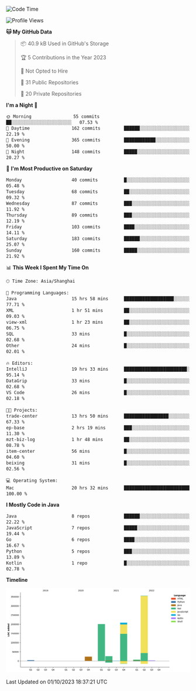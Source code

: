 <!--START_SECTION:waka-->
![Code Time](http://img.shields.io/badge/Code%20Time-2%2C093%20hrs%2034%20mins-blue)

![Profile Views](http://img.shields.io/badge/Profile%20Views-0-blue)

**🐱 My GitHub Data** 

> 📦 40.9 kB Used in GitHub's Storage 
 > 
> 🏆 5 Contributions in the Year 2023
 > 
> 🚫 Not Opted to Hire
 > 
> 📜 31 Public Repositories 
 > 
> 🔑 20 Private Repositories 
 > 
**I'm a Night 🦉** 

```text
🌞 Morning                55 commits          ██░░░░░░░░░░░░░░░░░░░░░░░   07.53 % 
🌆 Daytime                162 commits         ██████░░░░░░░░░░░░░░░░░░░   22.19 % 
🌃 Evening                365 commits         ████████████░░░░░░░░░░░░░   50.00 % 
🌙 Night                  148 commits         █████░░░░░░░░░░░░░░░░░░░░   20.27 % 
```
📅 **I'm Most Productive on Saturday** 

```text
Monday                   40 commits          █░░░░░░░░░░░░░░░░░░░░░░░░   05.48 % 
Tuesday                  68 commits          ██░░░░░░░░░░░░░░░░░░░░░░░   09.32 % 
Wednesday                87 commits          ███░░░░░░░░░░░░░░░░░░░░░░   11.92 % 
Thursday                 89 commits          ███░░░░░░░░░░░░░░░░░░░░░░   12.19 % 
Friday                   103 commits         ████░░░░░░░░░░░░░░░░░░░░░   14.11 % 
Saturday                 183 commits         ██████░░░░░░░░░░░░░░░░░░░   25.07 % 
Sunday                   160 commits         █████░░░░░░░░░░░░░░░░░░░░   21.92 % 
```


📊 **This Week I Spent My Time On** 

```text
🕑︎ Time Zone: Asia/Shanghai

💬 Programming Languages: 
Java                     15 hrs 58 mins      ███████████████████░░░░░░   77.71 % 
XML                      1 hr 51 mins        ██░░░░░░░░░░░░░░░░░░░░░░░   09.03 % 
view-xml                 1 hr 23 mins        ██░░░░░░░░░░░░░░░░░░░░░░░   06.75 % 
SQL                      33 mins             █░░░░░░░░░░░░░░░░░░░░░░░░   02.68 % 
Other                    24 mins             █░░░░░░░░░░░░░░░░░░░░░░░░   02.01 % 

🔥 Editors: 
IntelliJ                 19 hrs 33 mins      ████████████████████████░   95.14 % 
DataGrip                 33 mins             █░░░░░░░░░░░░░░░░░░░░░░░░   02.68 % 
VS Code                  26 mins             █░░░░░░░░░░░░░░░░░░░░░░░░   02.18 % 

🐱‍💻 Projects: 
trade-center             13 hrs 50 mins      █████████████████░░░░░░░░   67.33 % 
ep-base                  2 hrs 19 mins       ███░░░░░░░░░░░░░░░░░░░░░░   11.30 % 
mzt-biz-log              1 hr 48 mins        ██░░░░░░░░░░░░░░░░░░░░░░░   08.78 % 
item-center              56 mins             █░░░░░░░░░░░░░░░░░░░░░░░░   04.60 % 
beixing                  31 mins             █░░░░░░░░░░░░░░░░░░░░░░░░   02.56 % 

💻 Operating System: 
Mac                      20 hrs 32 mins      █████████████████████████   100.00 % 
```

**I Mostly Code in Java** 

```text
Java                     8 repos             ██████░░░░░░░░░░░░░░░░░░░   22.22 % 
JavaScript               7 repos             █████░░░░░░░░░░░░░░░░░░░░   19.44 % 
Go                       6 repos             ████░░░░░░░░░░░░░░░░░░░░░   16.67 % 
Python                   5 repos             ███░░░░░░░░░░░░░░░░░░░░░░   13.89 % 
Kotlin                   1 repo              █░░░░░░░░░░░░░░░░░░░░░░░░   02.78 % 
```



**Timeline**

![Lines of Code chart](https://raw.githubusercontent.com/youtiaoguagua/youtiaoguagua/master/assets/bar_graph.png)


 Last Updated on 01/10/2023 18:37:21 UTC
<!--END_SECTION:waka-->